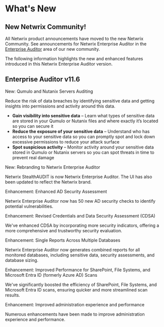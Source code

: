 # What's New

## New Netwrix Community!

All Netwrix product announcements have moved to the new Netwrix Community. See announcements for
Netwrix Enterprise Auditor in the
[Enterprise Auditor](https://community.netwrix.com/c/enterprise-auditor/announcements/94) area of
our new community.

The following information highlights the new and enhanced features introduced in this Netwrix
Enterprise Auditor version.

## Enterprise Auditor v11.6

New: Qumulo and Nutanix Servers Auditing

Reduce the risk of data breaches by identifying sensitive data and getting insights into permissions
and activity around this data.

- **Gain visibility into sensitive data** – Learn what types of sensitive data are stored in your
  Qumulo or Nutanix files and where exactly it’s located so you can secure it
- **Reduce the exposure of your sensitive data** – Understand who has access to your sensitive data
  so you can promptly spot and lock down excessive permissions to reduce your attack surface
- **Spot suspicious activity** – Monitor activity around your sensitive data stored in Qumulo or
  Nutanix servers so you can spot threats in time to prevent real damage

New: Rebranding to Netwrix Enterprise Auditor

Netwrix StealthAUDIT is now Netwrix Enterprise Auditor. The UI has also been updated to reflect the
Netwrix brand.

Enhancement: Enhanced AD Security Assessment

Netwrix Enterprise Auditor now has 50 new AD security checks to identify potential vulnerabilities.

Enhancement: Revised Credentials and Data Security Assessment (CDSA)

We've enhanced CDSA by incorporating more security indicators, offering a more comprehensive and
trustworthy security evaluation.

Enhancement: Single Reports Across Multiple Databases

Netwrix Enterprise Auditor now generates combined reports for all monitored databases, including
sensitive data, security assessments, and database sizing.

Enhancement: Improved Performance for SharePoint, File Systems, and Microsoft Entra ID (formerly
Azure AD) Scans

We've significantly boosted the efficiency of SharePoint, File Systems, and Microsoft Entra ID
scans, ensuring quicker and more streamlined scan results.

Enhancement: Improved administration experience and performance

Numerous enhancements have been made to improve administration experience and performance.
